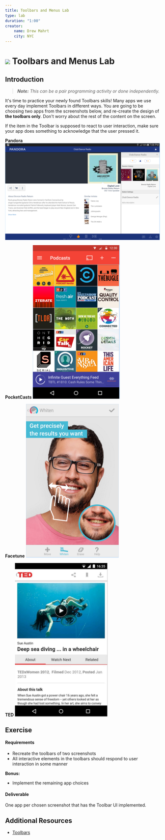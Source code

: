 ```yaml
---
title: Toolbars and Menus Lab
type: lab
duration: "1:00"
creator:
    name: Drew Mahrt
    city: NYC
---
```


# ![](https://ga-dash.s3.amazonaws.com/production/assets/logo-9f88ae6c9c3871690e33280fcf557f33.png) Toolbars and Menus Lab

## Introduction

> ***Note:*** _This can be a pair programming activity or done independently._

It's time to practice your newly found Toolbars skills! Many apps we use every day implement Toolbars in different ways. You are going to be choosing two apps from the screenshots below, and re-create the design of **the toolbars only**. Don't worry about the rest of the content on the screen.

If the item in the Toolbar is supposed to react to user interaction, make sure your app does something to acknowledge that the user pressed it.

**Pandora**
<img src="./screenshots/pandora.png">

**PocketCasts**
<img src="./screenshots/pocketcasts.png" height="500">

**Facetune**
<img src="./screenshots/facetune.png" height="500">

**TED**
<img src="./screenshots/Ted.png" height="500">

## Exercise

#### Requirements

- Recreate the toolbars of two screenshots
- All interactive elements in the toolbars should respond to user interaction in some manner

**Bonus:**
- Implement the remaining app choices

#### Deliverable

One app per chosen screenshot that has the Toolbar UI implemented.

## Additional Resources

- [Toolbars](http://developer.android.com/training/appbar/index.html)
